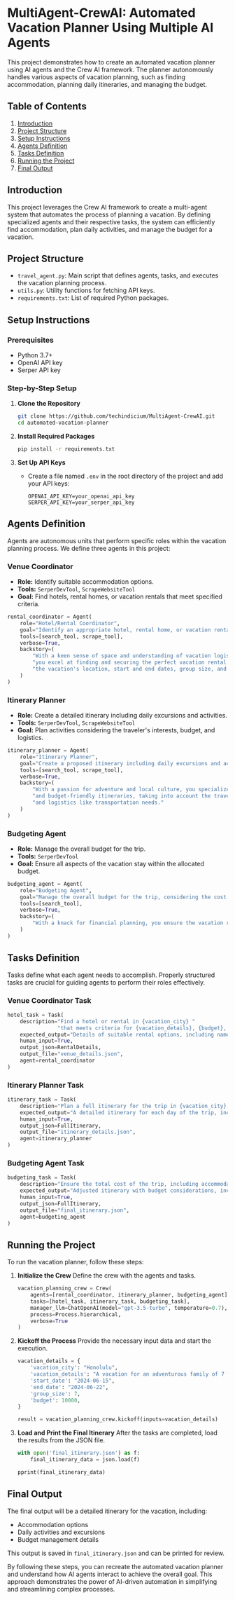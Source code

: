 # MultiAgent-CrewAI: Automated Vacation Planner Using Multiple AI Agents

This project demonstrates how to create an automated vacation planner using AI agents and the Crew AI framework. The planner autonomously handles various aspects of vacation planning, such as finding accommodation, planning daily itineraries, and managing the budget.

## Table of Contents
1. [Introduction](#introduction)
2. [Project Structure](#project-structure)
3. [Setup Instructions](#setup-instructions)
4. [Agents Definition](#agents-definition)
5. [Tasks Definition](#tasks-definition)
6. [Running the Project](#running-the-project)
7. [Final Output](#final-output)

## Introduction
This project leverages the Crew AI framework to create a multi-agent system that automates the process of planning a vacation. By defining specialized agents and their respective tasks, the system can efficiently find accommodation, plan daily activities, and manage the budget for a vacation.

## Project Structure
- `travel_agent.py`: Main script that defines agents, tasks, and executes the vacation planning process.
- `utils.py`: Utility functions for fetching API keys.
- `requirements.txt`: List of required Python packages.

## Setup Instructions

### Prerequisites
- Python 3.7+
- OpenAI API key
- Serper API key

### Step-by-Step Setup

1. **Clone the Repository**
    ```sh
    git clone https://github.com/techindicium/MultiAgent-CrewAI.git
    cd automated-vacation-planner
    ```

2. **Install Required Packages**
    ```sh
    pip install -r requirements.txt
    ```

3. **Set Up API Keys**
    - Create a file named `.env` in the root directory of the project and add your API keys:
      ```env
      OPENAI_API_KEY=your_openai_api_key
      SERPER_API_KEY=your_serper_api_key
      ```

## Agents Definition
Agents are autonomous units that perform specific roles within the vacation planning process. We define three agents in this project:

### Venue Coordinator
- **Role:** Identify suitable accommodation options.
- **Tools:** `SerperDevTool`, `ScrapeWebsiteTool`
- **Goal:** Find hotels, rental homes, or vacation rentals that meet specified criteria.

```python
rental_coordinator = Agent(
    role="Hotel/Rental Coordinator",
    goal="Identify an appropriate hotel, rental home, or vacation rental.",
    tools=[search_tool, scrape_tool],
    verbose=True,
    backstory=(
        "With a keen sense of space and understanding of vacation logistics, "
        "you excel at finding and securing the perfect vacation rental that fits "
        "the vacation's location, start and end dates, group size, and budget constraints."
    )
)
```

### Itinerary Planner
- **Role:** Create a detailed itinerary including daily excursions and activities.
- **Tools:** `SerperDevTool`, `ScrapeWebsiteTool`
- **Goal:** Plan activities considering the traveler's interests, budget, and logistics.

```python
itinerary_planner = Agent(
    role="Itinerary Planner",
    goal="Create a proposed itinerary including daily excursions and activities.",
    tools=[search_tool, scrape_tool],
    verbose=True,
    backstory=(
        "With a passion for adventure and local culture, you specialize in planning engaging "
        "and budget-friendly itineraries, taking into account the traveler's interests, budget, "
        "and logistics like transportation needs."
    )
)
```

### Budgeting Agent
- **Role:** Manage the overall budget for the trip.
- **Tools:** `SerperDevTool`
- **Goal:** Ensure all aspects of the vacation stay within the allocated budget.

```python
budgeting_agent = Agent(
    role="Budgeting Agent",
    goal="Manage the overall budget for the trip, considering the cost of accommodation and daily activities.",
    tools=[search_tool],
    verbose=True,
    backstory=(
        "With a knack for financial planning, you ensure the vacation remains within budget while maximizing value and enjoyment."
    )
)
```

## Tasks Definition
Tasks define what each agent needs to accomplish. Properly structured tasks are crucial for guiding agents to perform their roles effectively.

### Venue Coordinator Task
```python
hotel_task = Task(
    description="Find a hotel or rental in {vacation_city} "
                "that meets criteria for {vacation_details}, {budget}, {group_size}, {start_date} and {end_date}.",
    expected_output="Details of suitable rental options, including name, address, capacity, price per night, available dates, description, and amenities.",
    human_input=True,
    output_json=RentalDetails,
    output_file="venue_details.json",
    agent=rental_coordinator
)
```

### Itinerary Planner Task
```python
itinerary_task = Task(
    description="Plan a full itinerary for the trip in {vacation_city}, considering {vacation_details}, {budget}, and {group_size}. Include daily excursions and local activities, specifying if a rental car is needed.",
    expected_output="A detailed itinerary for each day of the trip, including activities, locations, estimated costs, and rental car needs.",
    human_input=True,
    output_json=FullItinerary,
    output_file="itinerary_details.json",
    agent=itinerary_planner
)
```

### Budgeting Agent Task
```python
budgeting_task = Task(
    description="Ensure the total cost of the trip, including accommodation and daily activities, stays within the allocated budget of {budget}.",
    expected_output="Adjusted itinerary with budget considerations, including the cost of accommodation and daily activities.",
    human_input=True,
    output_json=FullItinerary,
    output_file="final_itinerary.json",
    agent=budgeting_agent
)
```

## Running the Project
To run the vacation planner, follow these steps:

1. **Initialize the Crew**
   Define the crew with the agents and tasks.
   ```python
   vacation_planning_crew = Crew(
       agents=[rental_coordinator, itinerary_planner, budgeting_agent],
       tasks=[hotel_task, itinerary_task, budgeting_task],
       manager_llm=ChatOpenAI(model="gpt-3.5-turbo", temperature=0.7),
       process=Process.hierarchical,
       verbose=True
   )
   ```

2. **Kickoff the Process**
   Provide the necessary input data and start the execution.
   ```python
   vacation_details = {
       'vacation_city': "Honolulu",
       'vacation_details': "A vacation for an adventurous family of 7 who want to explore the island, see the nature, and experience some good Hawaiian food and culture",
       'start_date': "2024-06-15",
       'end_date': "2024-06-22",
       'group_size': 7,
       'budget': 10000,
   }

   result = vacation_planning_crew.kickoff(inputs=vacation_details)
   ```

3. **Load and Print the Final Itinerary**
   After the tasks are completed, load the results from the JSON file.
   ```python
   with open('final_itinerary.json') as f:
       final_itinerary_data = json.load(f)

   pprint(final_itinerary_data)
   ```

## Final Output
The final output will be a detailed itinerary for the vacation, including:
- Accommodation options
- Daily activities and excursions
- Budget management details

This output is saved in `final_itinerary.json` and can be printed for review.

By following these steps, you can recreate the automated vacation planner and understand how AI agents interact to achieve the overall goal. This approach demonstrates the power of AI-driven automation in simplifying and streamlining complex processes.
